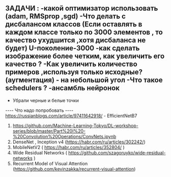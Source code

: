 ЗАДАЧИ : 
-какой оптимизатор использовать (adam, RMSprop ,sgd) 
-Что делать с дисбалансом классов (Если оставлять в каждом классе только по 3000 элементов , то качество ухудшится ,хотя дисбаланса не будет) U-поколение-3000
-как сделать изображение более четким, как увеличить его качество ? 
-Как увеличить количество примеров ,используя только исходные? (аугментация) - на небольшой угол 
-Что такое schedulers ?
-ансамбль нейронок 
-------------------
+ Убрали черные и белые точки


---- Что надо попробовать ----
https://russianblogs.com/article/97411642918/ - EfficientNetB7


1) https://github.com/Machine-Learning-Tokyo/DL-workshop-series/blob/master/Part%20I%20-%20Convolution%20Operations/ConvNets.ipynb
2) DenseNet , Inception v4 (https://habr.com/ru/articles/302242/) 
3) MobileNetV2 ( https://habr.com/ru/articles/352804/ )
4) Wide Residual Networks ( https://github.com/szagoruyko/wide-residual-networks )
5) Recurrent Model of Visual Attention (https://github.com/kevinzakka/recurrent-visual-attention)
